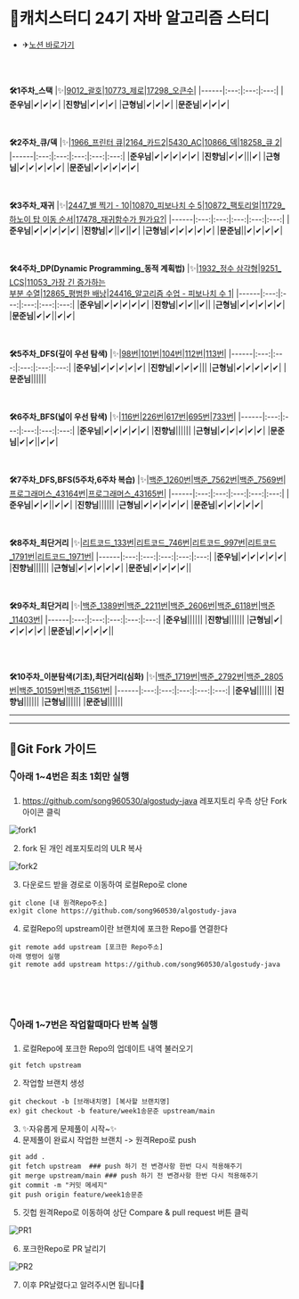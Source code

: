 # 📝캐치스터디 24기 자바 알고리즘 스터디

- ✈[노션 바로가기](https://www.notion.so/f803326c5a534df9a86cf15ea6028554)
<br>  
<br>  

**🛠1주차_스택**
|✨|[9012_괄호](https://www.acmicpc.net/problem/9012)|[10773_제로](https://www.acmicpc.net/problem/10773)|[17298_오큰수](https://www.acmicpc.net/problem/17298)|
|------|:---:|:---:|:---:|
|**준우님**|✔|✔|✔|
|**진향님**|✔|✔|✔|
|**근형님**|✔|✔|✔|
|**문준님**|✔|✔|✔|
<br>  
<br>  

**🛠2주차_큐/덱**
|✨|[1966_프린터 큐](https://www.acmicpc.net/problem/1966)|[2164_카드2](https://www.acmicpc.net/problem/2164)|[5430_AC](https://www.acmicpc.net/problem/5430)|[10866_덱](https://www.acmicpc.net/problem/10866)|[18258_큐 2](https://www.acmicpc.net/problem/18258)|
|------|:---:|:---:|:---:|:---:|:---:|
|**준우님**|✔|✔|✔|✔|✔|
|**진향님**|✔|✔|||✔|
|**근형님**|✔|✔|✔|✔|✔|
|**문준님**|✔|✔|✔|✔|✔|
<br>  
<br>  

**🛠3주차_재귀**
|✨|[2447_별 찍기 - 10](https://www.acmicpc.net/problem/2447)|[10870_피보나치 수 5](https://www.acmicpc.net/problem/10870)|[10872_팩토리얼](https://www.acmicpc.net/problem/10872)|[11729_하노이 탑 이동 순서](https://www.acmicpc.net/problem/11729)|[17478_재귀함수가 뭔가요?](https://www.acmicpc.net/problem/17478)|
|------|:---:|:---:|:---:|:---:|:---:|
|**준우님**|✔|✔|✔|✔|✔|
|**진향님**|✔||✔||✔|
|**근형님**|✔|✔|✔|✔|✔|
|**문준님**||✔|✔|✔|✔|
<br>  
<br>  

**🛠4주차_DP(Dynamic Programming_동적 계획법)**
|✨|[1932_정수 삼각형](https://www.acmicpc.net/problem/1932)|[9251_	LCS](https://www.acmicpc.net/problem/9251)|[11053_가장 긴 증가하는<br> 부분 수열](https://www.acmicpc.net/problem/11053)|[12865_평범한 배낭](https://www.acmicpc.net/problem/12865)|[24416_알고리즘 수업 - 피보나치 수 1](https://www.acmicpc.net/problem/24416)|
|------|:---:|:---:|:---:|:---:|:---:|
|**준우님**|✔|✔|✔|✔|✔|
|**진향님**|✔|✔||✔||
|**근형님**|✔|✔|✔|✔|✔|
|**문준님**|✔|✔||✔|✔|
<br>  
<br>  

**🛠5주차_DFS(깊이 우선 탐색)**
|✨|[98번](https://leetcode.com/problems/validate-binary-search-tree/)|[101번](https://leetcode.com/problems/symmetric-tree/)|[104번](https://leetcode.com/problems/maximum-depth-of-binary-tree/)|[112번](https://leetcode.com/problems/path-sum/)|[113번](https://leetcode.com/problems/path-sum-ii/)|
|------|:---:|:---:|:---:|:---:|:---:|
|**준우님**|✔|✔|✔|✔|✔|
|**진향님**|✔|✔|✔|||
|**근형님**|✔|✔|✔|✔|✔|
|**문준님**||||||
<br>  
<br>  

**🛠6주차_BFS(넓이 우선 탐색)**
|✨|[116번](https://leetcode.com/problems/populating-next-right-pointers-in-each-node/)|[226번](https://leetcode.com/problems/invert-binary-tree/)|[617번](https://leetcode.com/problems/merge-two-binary-trees/)|[695번](https://leetcode.com/problems/max-area-of-island/)|[733번](https://leetcode.com/problems/flood-fill/)|
|------|:---:|:---:|:---:|:---:|:---:|
|**준우님**|✔|✔|✔|✔|✔|
|**진향님**||||||
|**근형님**|✔|✔|✔|✔|✔|
|**문준님**|✔|✔||✔|✔|
<br>  
<br>  

**🛠7주차_DFS,BFS(5주차,6주차 복습)**
|✨|[백준_1260번](https://www.acmicpc.net/problem/1260)|[백준_7562번](https://www.acmicpc.net/problem/7562)|[백준_7569번](https://www.acmicpc.net/problem/7569)|[프로그래머스_43164번](https://programmers.co.kr/learn/courses/30/lessons/43164)|[프로그래머스_43165번](https://programmers.co.kr/learn/courses/30/lessons/43165)|
|------|:---:|:---:|:---:|:---:|:---:|
|**준우님**|✔|✔||✔|✔|
|**진향님**||||||
|**근형님**|✔|✔|✔|✔|✔|
|**문준님**|✔|✔|✔|✔|✔|
<br>  
<br>  

**🛠8주차_최단거리**
|✨|[리트코드_133번](https://leetcode.com/problems/clone-graph/)|[리트코드_746번](https://leetcode.com/problems/min-cost-climbing-stairs/)|[리트코드_997번](https://leetcode.com/problems/find-the-town-judge/)|[리트코드_1791번](https://leetcode.com/problems/find-center-of-star-graph/)|[리트코드_1971번](https://leetcode.com/problems/find-if-path-exists-in-graph/)|
|------|:---:|:---:|:---:|:---:|:---:|
|**준우님**|✔|✔|✔|✔|✔|
|**진향님**||||||
|**근형님**|✔|✔|✔|✔|✔|
|**문준님**|✔|✔|✔|✔||
<br>  
<br>  

**🛠9주차_최단거리**
|✨|[백준_1389번](https://www.acmicpc.net/problem/1389)|[백준_2211번](https://www.acmicpc.net/problem/2211)|[백준_2606번](https://www.acmicpc.net/problem/2606)|[백준_6118번](https://www.acmicpc.net/problem/6118)|[백준_11403번](https://www.acmicpc.net/problem/11403)|
|------|:---:|:---:|:---:|:---:|:---:|
|**준우님**||||||
|**진향님**||||||
|**근형님**|✔|✔|✔|✔|✔|
|**문준님**|✔|✔|✔|✔||


<br>  
<br>  

**🛠10주차_이분탐색(기초),최단거리(심화)**
|✨|[백준_1719번](https://www.acmicpc.net/problem/1719)|[백준_2792번](https://www.acmicpc.net/problem/2792)|[백준_2805번](https://www.acmicpc.net/problem/2805)|[백준_10159번](https://www.acmicpc.net/problem/10159)|[백준_11561번](https://www.acmicpc.net/problem/11561)|
|------|:---:|:---:|:---:|:---:|:---:|
|**준우님**||||||
|**진향님**||||||
|**근형님**||||||
|**문준님**||||||


---------------------------------------------------------------------------------------------------------------------------------------------
---------------------------------------------------------------------------------------------------------------------------------------------

## 🧐Git Fork 가이드


### 👇아래 1~4번은 최초 1회만 실행
1. https://github.com/song960530/algostudy-java 레포지토리 우측 상단 Fork 아이콘 클릭

![fork1](https://user-images.githubusercontent.com/52727315/169644285-b4fcceea-50a5-4e6f-8201-c1f8b014e884.png)

2. fork 된 개인 레포지토리의 ULR 복사

![fork2](https://user-images.githubusercontent.com/52727315/169644319-20b0bc98-b66c-4d1b-9688-7de06936917d.png)

3. 다운로드 받을 경로로 이동하여 로컬Repo로 clone
```
git clone [내 원격Repo주소]
ex)git clone https://github.com/song960530/algostudy-java
```
4. 로컬Repo의 upstream이란 브랜치에 포크한 Repo를 연결한다
```
git remote add upstream [포크한 Repo주소]
아래 명령어 실행
git remote add upstream https://github.com/song960530/algostudy-java
```  
<br>  
<br>  
<br>  

### 👇아래 1~7번은 작업할때마다 반복 실행

1. 로컬Repo에 포크한 Repo의 업데이트 내역 불러오기
```
git fetch upstream
```
2. 작업할 브랜치 생성
```
git checkout -b [브래내치명] [복사할 브랜치명]
ex) git checkout -b feature/week1송문준 upstream/main
```
3. ✨자유롭게 문제풀이 시작~✨
4. 문제풀이 완료시 작업한 브랜치 -> 원격Repo로 push
```
git add .
git fetch upstream  ### push 하기 전 변경사항 한번 다시 적용해주기
git merge upstream/main ### push 하기 전 변경사항 한번 다시 적용해주기
git commit -m "커밋 메세지"
git push origin feature/week1송문준
```
5. 깃헙 원격Repo로 이동하여 상단 Compare & pull request 버튼 클릭

![PR1](https://user-images.githubusercontent.com/52727315/169644557-56557850-fed9-4020-805b-275210efa123.png)

6. 포크한Repo로 PR 날리기

![PR2](https://user-images.githubusercontent.com/52727315/169644623-eec4c01c-3c4d-45a1-badb-8fbcc6277045.png)

7. 이후 PR날렸다고 알려주시면 됩니다👏
